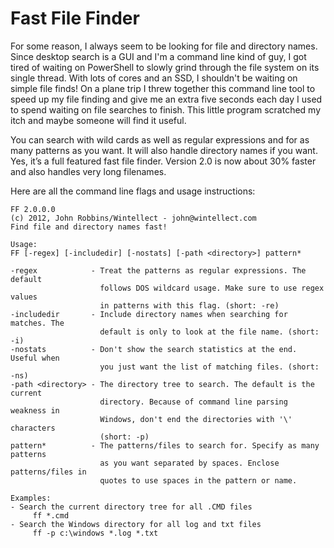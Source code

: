 # Fast File Finder #

For some reason, I always seem to be looking for file and directory names. Since desktop search is a GUI and I'm a command line kind of guy, I got tired of waiting on PowerShell to slowly grind through the file system on its single thread. With lots of cores and an SSD, I shouldn't be waiting on simple file finds! On a plane trip I threw together this command line tool to speed up my file finding and give me an extra five seconds each day I used to spend waiting on file searches to finish. This little program scratched my itch and maybe someone will find it useful.

You can search with wild cards as well as regular expressions and for as many patterns as you want. It will also handle directory names if you want. Yes, it’s a full featured fast file finder. Version 2.0 is now about 30% faster and also handles very long filenames.


Here are all the command line flags and usage instructions:

    FF 2.0.0.0
    (c) 2012, John Robbins/Wintellect - john@wintellect.com
    Find file and directory names fast!

    Usage:
    FF [-regex] [-includedir] [-nostats] [-path <directory>] pattern*

    -regex            - Treat the patterns as regular expressions. The default
                        follows DOS wildcard usage. Make sure to use regex values
                        in patterns with this flag. (short: -re)
    -includedir       - Include directory names when searching for matches. The
                        default is only to look at the file name. (short: -i)
    -nostats          - Don't show the search statistics at the end. Useful when
                        you just want the list of matching files. (short: -ns)
    -path <directory> - The directory tree to search. The default is the current
                        directory. Because of command line parsing weakness in
                        Windows, don't end the directories with '\' characters
                        (short: -p)
    pattern*          - The patterns/files to search for. Specify as many patterns
                        as you want separated by spaces. Enclose patterns/files in
                        quotes to use spaces in the pattern or name.

    Examples:
    - Search the current directory tree for all .CMD files
         ff *.cmd
    - Search the Windows directory for all log and txt files
         ff -p c:\windows *.log *.txt
	